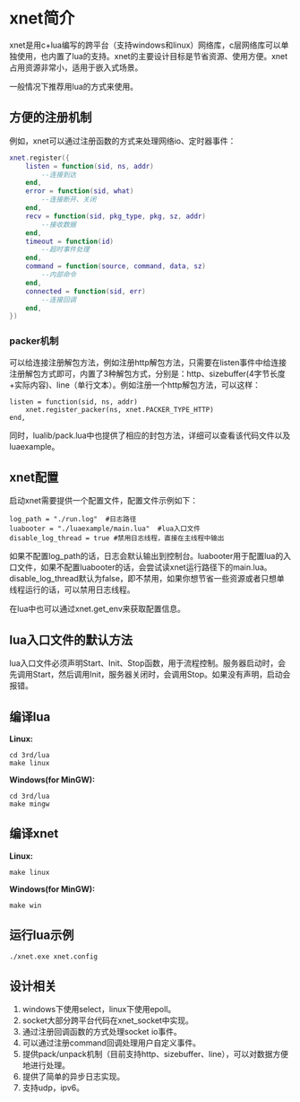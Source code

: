 # xnet简介
xnet是用c+lua编写的跨平台（支持windows和linux）网络库，c层网络库可以单独使用，也内置了lua的支持。xnet的主要设计目标是节省资源、使用方便。xnet占用资源非常小，适用于嵌入式场景。

一般情况下推荐用lua的方式来使用。

## 方便的注册机制
例如，xnet可以通过注册函数的方式来处理网络io、定时器事件：

```lua
xnet.register({
	listen = function(sid, ns, addr)
		--连接到达
	end,
	error = function(sid, what)
		--连接断开、关闭
	end,
	recv = function(sid, pkg_type, pkg, sz, addr)
		--接收数据
	end,
	timeout = function(id)
		--超时事件处理
	end,
	command = function(source, command, data, sz)
		--内部命令
	end,
	connected = function(sid, err)
		--连接回调
	end,
})
```

### packer机制

可以给连接注册解包方法，例如注册http解包方法，只需要在listen事件中给连接注册解包方式即可，内置了3种解包方式，分别是：http、sizebuffer(4字节长度+实际内容)、line（单行文本）。例如注册一个http解包方法，可以这样：
```
listen = function(sid, ns, addr)
	xnet.register_packer(ns, xnet.PACKER_TYPE_HTTP)
end,
```
同时，lualib/pack.lua中也提供了相应的封包方法，详细可以查看该代码文件以及luaexample。

## xnet配置
启动xnet需要提供一个配置文件，配置文件示例如下：
```
log_path = "./run.log"  #日志路径
luabooter = "./luaexample/main.lua"  #lua入口文件
disable_log_thread = true #禁用日志线程，直接在主线程中输出
```

如果不配置log_path的话，日志会默认输出到控制台。luabooter用于配置lua的入口文件，如果不配置luabooter的话，会尝试读xnet运行路径下的main.lua。disable_log_thread默认为false，即不禁用，如果你想节省一些资源或者只想单线程运行的话，可以禁用日志线程。

在lua中也可以通过xnet.get_env来获取配置信息。

## lua入口文件的默认方法
lua入口文件必须声明Start、Init、Stop函数，用于流程控制。服务器启动时，会先调用Start，然后调用Init，服务器关闭时，会调用Stop。如果没有声明，启动会报错。

## 编译lua
**Linux:**

```shell
cd 3rd/lua
make linux
```

**Windows(for MinGW):**

```shell
cd 3rd/lua
make mingw
```

## 编译xnet
**Linux:**

```shell
make linux
```

**Windows(for MinGW):**

```shell
make win
```

## 运行lua示例

```shell
./xnet.exe xnet.config
```

## 设计相关
1. windows下使用select，linux下使用epoll。
2. socket大部分跨平台代码在xnet_socket中实现。
3. 通过注册回调函数的方式处理socket io事件。
4. 可以通过注册command回调处理用户自定义事件。
5. 提供pack/unpack机制（目前支持http、sizebuffer、line），可以对数据方便地进行处理。
6. 提供了简单的异步日志实现。
7. 支持udp，ipv6。